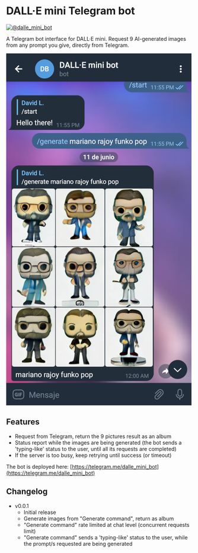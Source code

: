 # DALL·E mini Telegram bot

[![@dalle_mini_bot](https://img.shields.io/badge/Telegram%20Bot-@dalle_mini_bot-blue?logo=telegram&style=plastic)](https://telegram.me/dalle_mini_bot)

A Telegram bot interface for DALL·E mini.
Request 9 AI-generated images from any prompt you give, directly from Telegram.

[![Telegram Bot screenshot](docs/Telegram-DalleMiniBot-screenshot.png)](https://telegram.me/dalle_mini_bot)

## Features

- Request from Telegram, return the 9 pictures result as an album
- Status report while the images are being generated (the bot sends a 'typing-like' status to the user, until all its requests are completed)
- If the server is too busy, keep retrying until success (or timeout)

The bot is deployed here: [https://telegram.me/dalle_mini_bot](https://telegram.me/dalle_mini_bot)

## Changelog

- v0.0.1
  - Initial release
  - Generate images from "Generate command", return as album
  - "Generate command" rate limited at chat level (concurrent requests limit)
  - "Generate command" sends a 'typing-like' status to the user, while the prompt/s requested are being generated
